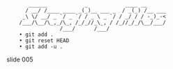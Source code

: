            ______            _            ____ __
          / __/ /____ ____ _(_)__ ___ _  / _(_) /__ ___
         _\ \/ __/ _ `/ _ `/ / _ \ _ `/ / _/ / / -_)_-<
        /___/\__/\_,_/\_, /_/_//_\_, / /_//_/_/\__/___/
                     /___/      /___/
        • git add .
        • git reset HEAD
        • git add -u .

















































































slide 005
